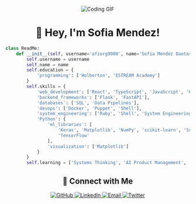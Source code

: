 <p align="center">
  <img src="https://user-images.githubusercontent.com/90820795/150628280-9016bb00-3d49-40ab-94d6-36d6793d5cb0.gif" alt="Coding GIF">
</p>
<!-- Introduction -->
<h1 align="center">👋 Hey,  I'm Sofia Mendez!</h1>


<!-- Code Snippet -->
```python
class ReadMe:
    def __init__(self, username='afiorg9000', name='Sofia Mendez Dantas'):
        self.username = username
        self.name = name
        self.education = {
            'programming': ['Holberton', 'ESTREAM Academy']
        }
        self.skills = {
            'web_development': ['React', 'TypeScript', 'JavaScript', 'HTML', 'CSS'],
            'backend_frameworks': ['Flask', 'FastAPI'],
            'databases': ['SQL', 'Data Pipelines'],
            'devops': ['Docker', 'Puppet', 'Shell'],
            'system_engineering': ['Ruby', 'Shell', 'System Engineering'],
            'Python': {
                'ml_libraries': [
                    'Keras', 'Matplotlib', 'NumPy', 'scikit-learn', 'SciPy', 
                    'TensorFlow'
                ],
                'visualization': ['Matplotlib']
            }
        }
        self.learning = ['Systems Thinking', 'AI Product Management', 'AI Safety']

```

<!-- Connect with Me -->
<h2 align="center">🚀 Connect with Me</h2>
<p align="center">
  <a href="https://github.com/afiorg9000">
    <img src="https://img.shields.io/badge/GitHub-afiorg9000-%23181717?style=for-the-badge&logo=github" alt="GitHub">
  </a>
  <a href="https://www.linkedin.com/in/sofia-mendez-dantas/">
    <img src="https://img.shields.io/badge/LinkedIn-Sofia%20Mendez%20Dantas-%230077B5?style=for-the-badge&logo=linkedin" alt="LinkedIn">
  </a>
  <a href="mailto:sofiamendezdantas@gmail.com">
    <img src="https://img.shields.io/badge/Email-Me-%23D14836?style=for-the-badge&logo=gmail" alt="Email">
  </a>
  <a href="https://twitter.com/afiorg9000">
    <img src="https://img.shields.io/badge/Twitter-%40afiorg9000-%231DA1F2?style=for-the-badge&logo=twitter" alt="Twitter">
  </a>
</p>

